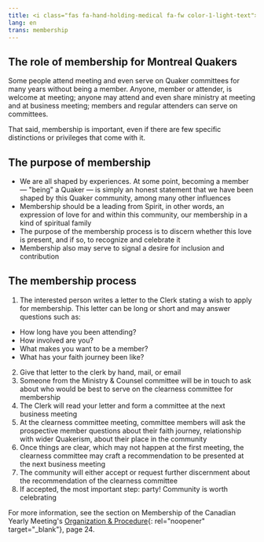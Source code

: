 ```yaml
---
title: <i class="fas fa-hand-holding-medical fa-fw color-1-light-text"></i> Membership
lang: en
trans: membership
---
```

## The role of membership for Montreal Quakers
Some people attend meeting and even serve on Quaker committees for many years without being a member. Anyone, member or attender, is welcome at meeting; anyone may attend and even share ministry at meeting and at business meeting; members and regular attenders can serve on committees. 

That said, membership is important, even if there are few specific distinctions or privileges that come with it.

## The purpose of membership
* We are all shaped by experiences. At some point, becoming a member — "being" a Quaker — is simply an honest statement that we have been shaped by this Quaker community, among many other influences
* Membership should be a leading from Spirit, in other words, an expression of love for and within this community, our membership in a kind of spiritual family
* The purpose of the membership process is to discern whether this love is present, and if so, to recognize and celebrate it
* Membership also may serve to signal a desire for inclusion and contribution

## The membership process
1. The interested person writes a letter to the Clerk stating a wish to apply for membership. This letter can be long or short and may answer questions such as:
  * How long have you been attending?
  * How involved are you?
  * What makes you want to be a member?
  * What has your faith journey been like?
2. Give that letter to the clerk by hand, mail, or email
3. Someone from the Ministry & Counsel committee will be in touch to ask about who would be best to serve on the clearness committee for membership
4. The Clerk will read your letter and form a committee at the next business meeting
5. At the clearness committee meeting, committee members will ask the prospective member questions about their faith journey, relationship with wider Quakerism, about their place in the community
6. Once things are clear, which may not happen at the first meeting, the clearness committee may craft a recommendation to be presented at the next business meeting
7. The community will either accept or request further discernment about the recommendation of the clearness committee
8. If accepted, the most important step: party! <i class="fas fa-birthday-cake fa-fw color-1-text"></i> Community is worth celebrating

For more information, see the section on Membership of the Canadian Yearly Meeting's [Organization & Procedure](https://quaker.ca/resources/organization-and-procedure/){: rel="noopener" target="_blank"}, page 24.
